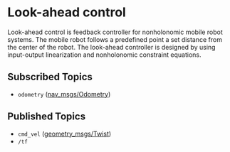 # Look-ahead control

Look-ahead control is feedback controller for nonholonomic mobile robot systems. The 
mobile robot follows a predefined point a set distance from the center of the robot.
The look-ahead controller is designed by using input-output linearization and nonholonomic 
constraint equations.

## Subscribed Topics
* `odometry` ([nav_msgs/Odometry](http://docs.ros.org/kinetic/api/nav_msgs/html/msg/Odometry.html))

## Published Topics
* `cmd_vel` ([geometry_msgs/Twist](http://docs.ros.org/api/geometry_msgs/html/msg/Twist.html))  
* `/tf`  